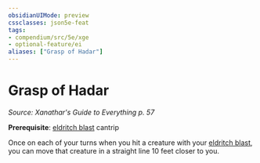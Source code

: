```yaml
---
obsidianUIMode: preview
cssclasses: json5e-feat
tags:
- compendium/src/5e/xge
- optional-feature/ei
aliases: ["Grasp of Hadar"]
---
```

# Grasp of Hadar
*Source: Xanathar's Guide to Everything p. 57*  

**Prerequisite**: [eldritch blast](/3-Mechanics/CLI/spells/eldritch-blast.md) cantrip

Once on each of your turns when you hit a creature with your [eldritch blast](/3-Mechanics/CLI/spells/eldritch-blast.md), you can move that creature in a straight line 10 feet closer to you.
